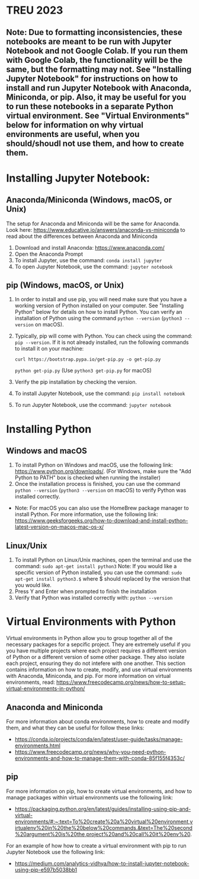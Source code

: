# TREU 2023

## Note: Due to formatting inconsistencies, these notebooks are meant to be run with Jupyter Notebook and not Google Colab. If you run them with Google Colab, the functionality will be the same, but the formatting may not. See "Installing Jupyter Notebook" for instructions on how to install and run Jupyter Notebook with Anaconda, Miniconda, or pip. Also, it may be useful for you to run these notebooks in a separate Python virtual environment. See "Virtual Environments" below for information on why virtual environments are useful, when you should/shoudl not use them, and how to create them. 

# Installing Jupyter Notebook: 

## Anaconda/Miniconda (Windows, macOS, or Unix)
The setup for Anaconda and Miniconda will be the same for Anaconda. Look here: https://www.educative.io/answers/anaconda-vs-miniconda to read about the differences between Anaconda and Miniconda

1. Download and install Anaconda: https://www.anaconda.com/ 
2. Open the Anaconda Prompt
3. To install Jupyter, use the command: ```conda install jupyter```
4. To open Jupyter Notebook, use the command: `jupyter notebook`

## pip (Windows, macOS, or Unix) 
1. In order to install and use pip, you will need make sure that you have a working version of Python installed on your computer. See "Installing Python" below for details on how to install Python. You can verify an installation of Python using the command `python --version` (`python3 --version` on macOS).
2. Typically, pip will come with Python. You can check using the command: `pip --version`. If it is not already installed, run the following commands to install it on your machine: 

    `curl https://bootstrap.pypa.io/get-pip.py -o get-pip.py`

    `python get-pip.py` (Use `python3 get-pip.py` for macOS)

3. Verify the pip installation by checking the version. 
4. To install Jupyter Notebook, use the command: `pip install notebook`
5. To run Jupyter Notebook, use the ccommand: `jupyter notebook`

# Installing Python

## Windows and macOS
1. To install Python on Windows and macOS, use the following link: https://www.python.org/downloads/. (For Windows, make sure the "Add Python to PATH" box is checked when running the installer)
2. Once the installation process is finished, you can use the command `python --version` (`python3 --version` on macOS) to verify Python was installed correctly.
- Note: For macOS you can also use the HomeBrew package manager to install Python. For more information, use the following link: https://www.geeksforgeeks.org/how-to-download-and-install-python-latest-version-on-macos-mac-os-x/

## Linux/Unix
1. To install Python on Linux/Unix machines, open the terminal and use the command: `sudo apt-get install python3` Note: If you would like a specific version of Python installed, you can use the command: `sudo apt-get install python3.$` where $ should replaced by the version that you would like. 
2. Press Y and Enter when prompted to finish the installation
3. Verify that Python was installed correctly with: `python --version` 

# Virtual Environments with Python

Virtual environments in Python allow you to group together all of the necessary packages for a sepcific project. They are extremely useful if you you have multiple projects where each project requires a different version of Python or a different version of some other package. They also isolate each project, ensuring they do not intefere with one another.  This section contains information on how to create, modify, and use virtual environments with Anaconda, Miniconda, and pip. For more information on virtual environments, read: https://www.freecodecamp.org/news/how-to-setup-virtual-environments-in-python/ 

## Anaconda and Miniconda
 For more information about conda environments, how to create and modify them, and what they can be useful for follow these links: 
 - https://conda.io/projects/conda/en/latest/user-guide/tasks/manage-environments.html
 - https://www.freecodecamp.org/news/why-you-need-python-environments-and-how-to-manage-them-with-conda-85f155f4353c/

 ## pip
 For more information on pip, how to create virtual environments, and how to manage packages within virtual environments use the following link: 

- https://packaging.python.org/en/latest/guides/installing-using-pip-and-virtual-environments/#:~:text=To%20create%20a%20virtual%20environment,virtualenv%20in%20the%20below%20commands.&text=The%20second%20argument%20is%20the,project%20and%20call%20it%20env%20.

For an example of how how to create a virtual environment with pip to run Jupyter Notebook use the following link: 

- https://medium.com/analytics-vidhya/how-to-install-jupyter-notebook-using-pip-e597b5038bb1